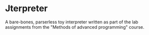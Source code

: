 # Jterpreter
A bare-bones, parserless toy interpreter written as part of the lab assignments from the "Methods of advanced programming" course.
